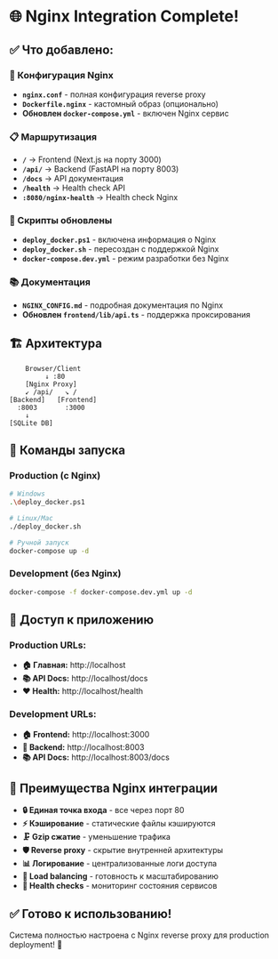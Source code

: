 # 🌐 Nginx Integration Complete!

## ✅ Что добавлено:

### 🔧 Конфигурация Nginx
- **`nginx.conf`** - полная конфигурация reverse proxy
- **`Dockerfile.nginx`** - кастомный образ (опционально)
- **Обновлен `docker-compose.yml`** - включен Nginx сервис

### 📋 Маршрутизация
- **`/`** → Frontend (Next.js на порту 3000)
- **`/api/`** → Backend (FastAPI на порту 8003)
- **`/docs`** → API документация
- **`/health`** → Health check API
- **`:8080/nginx-health`** → Health check Nginx

### 🚀 Скрипты обновлены
- **`deploy_docker.ps1`** - включена информация о Nginx
- **`deploy_docker.sh`** - пересоздан с поддержкой Nginx
- **`docker-compose.dev.yml`** - режим разработки без Nginx

### 📚 Документация
- **`NGINX_CONFIG.md`** - подробная документация по Nginx
- **Обновлен `frontend/lib/api.ts`** - поддержка проксирования

## 🏗️ Архитектура

```
    Browser/Client
         ↓ :80
    [Nginx Proxy]
    ↙ /api/   ↘ /
[Backend]   [Frontend]
  :8003       :3000
    ↓
[SQLite DB]
```

## 🚀 Команды запуска

### Production (с Nginx)
```bash
# Windows
.\deploy_docker.ps1

# Linux/Mac  
./deploy_docker.sh

# Ручной запуск
docker-compose up -d
```

### Development (без Nginx)
```bash
docker-compose -f docker-compose.dev.yml up -d
```

## 📱 Доступ к приложению

### Production URLs:
- **🏠 Главная:** http://localhost
- **📚 API Docs:** http://localhost/docs
- **❤️ Health:** http://localhost/health

### Development URLs:
- **🏠 Frontend:** http://localhost:3000
- **🔧 Backend:** http://localhost:8003
- **📚 API Docs:** http://localhost:8003/docs

## 🎯 Преимущества Nginx интеграции

- **🔒 Единая точка входа** - все через порт 80
- **⚡ Кэширование** - статические файлы кэшируются
- **🗜️ Gzip сжатие** - уменьшение трафика
- **🛡️ Reverse proxy** - скрытие внутренней архитектуры
- **📊 Логирование** - централизованные логи доступа
- **🔄 Load balancing** - готовность к масштабированию
- **🏥 Health checks** - мониторинг состояния сервисов

## ✅ Готово к использованию!

Система полностью настроена с Nginx reverse proxy для production deployment! 🎉